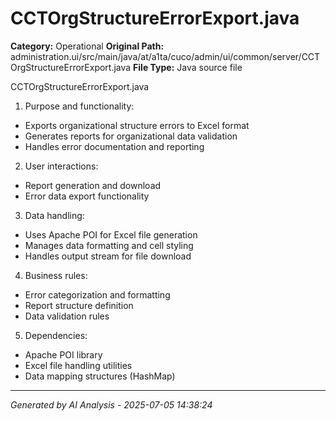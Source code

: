 # CCTOrgStructureErrorExport.java

**Category:** Operational
**Original Path:** administration.ui/src/main/java/at/a1ta/cuco/admin/ui/common/server/CCTOrgStructureErrorExport.java
**File Type:** Java source file

CCTOrgStructureErrorExport.java
1. Purpose and functionality:
- Exports organizational structure errors to Excel format
- Generates reports for organizational data validation
- Handles error documentation and reporting

2. User interactions:
- Report generation and download
- Error data export functionality

3. Data handling:
- Uses Apache POI for Excel file generation
- Manages data formatting and cell styling
- Handles output stream for file download

4. Business rules:
- Error categorization and formatting
- Report structure definition
- Data validation rules

5. Dependencies:
- Apache POI library
- Excel file handling utilities
- Data mapping structures (HashMap)

---
*Generated by AI Analysis - 2025-07-05 14:38:24*
